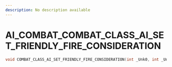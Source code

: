 ```yaml
---
description: No description available 
---
```


# AI_COMBAT\_COMBAT_CLASS_AI_SET_FRIENDLY_FIRE_CONSIDERATION

```cpp
void COMBAT_CLASS_AI_SET_FRIENDLY_FIRE_CONSIDERATION(int _Unk0, int _Unk1);
```